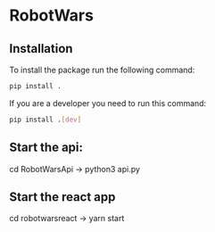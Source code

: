 # RobotWars

## Installation
To install the package run the following command:
```bash
pip install .
```
If you are a developer you need to run this command:
```bash
pip install .[dev]
```

## Start the api: 
cd RobotWarsApi -> python3 api.py

## Start the react app
cd robotwarsreact -> yarn start

